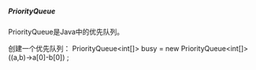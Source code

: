 
##### PriorityQueue

PriorityQueue是Java中的优先队列。

创建一个优先队列： PriorityQueue<int[]> busy = new PriorityQueue<int[]>((a,b)->a[0]-b[0]) ; 